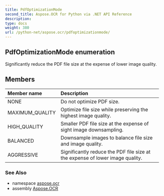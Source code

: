 ```yaml
---
title: PdfOptimizationMode
second_title: Aspose.OCR for Python via .NET API Reference
description: 
type: docs
weight: 380
url: /python-net/aspose.ocr/pdfoptimizationmode/
---
```


## PdfOptimizationMode enumeration

Significantly reduce the PDF file size at the expense of lower image quality.

## Members
| Member name | Description |
| :- | :- |
|NONE|Do not optimize PDF size.|
|MAXIMUM_QUALITY|Optimize file size while preserving the highest image quality.|
|HIGH_QUALITY|Smaller PDF file size at the expense of sight image downsampling.|
|BALANCED|Downsample images to balance file size and image quality.|
|AGGRESSIVE|Significantly reduce the PDF file size at the expense of lower image quality.|

### See Also

* namespace [aspose.ocr](/ocr/python-net/aspose.ocr/)
* assembly [Aspose.OCR](/ocr/python-net/)

